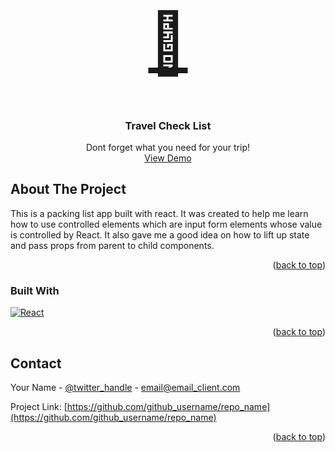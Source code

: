 <!-- Improved compatibility of back to top link: See: https://github.com/othneildrew/Best-README-Template/pull/73 -->

<a id="readme-top"></a>

<!-- PROJECT LOGO -->
<br />
<div align="center">
  <a href="https://github.com/github_username/repo_name">
    <h1 style="font-size: 6rem">🌴</h1>
  </a>

<h3 align="center">Travel Check List</h3>

  <p align="center">
    Dont forget what you need for your trip!
    <br />
    <a href="https://github.com/github_username/repo_name">View Demo</a>
  </p>
</div>

<!-- ABOUT THE PROJECT -->

## About The Project

This is a packing list app built with react. It was created to help me learn how to use controlled elements which are input form elements whose value is controlled by React. It also gave me a good idea on how to lift up state and pass props from parent to child components.

<p align="right">(<a href="#readme-top">back to top</a>)</p>

### Built With

[![React][React.js]][React-url]

<p align="right">(<a href="#readme-top">back to top</a>)</p>

<!-- CONTACT -->

## Contact

Your Name - [@twitter_handle](https://twitter.com/twitter_handle) - email@email_client.com

Project Link: [https://github.com/github_username/repo_name](https://github.com/github_username/repo_name)

<p align="right">(<a href="#readme-top">back to top</a>)</p>

<!-- MARKDOWN LINKS & IMAGES -->
<!-- https://www.markdownguide.org/basic-syntax/#reference-style-links -->

[product-screenshot]: images/screenshot.png
[React.js]: https://img.shields.io/badge/React-20232A?style=for-the-badge&logo=react&logoColor=61DAFB
[React-url]: https://reactjs.org/
